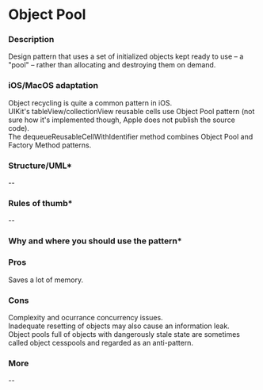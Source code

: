 

# Object Pool

### Description </br>
Design pattern that uses a set of initialized objects kept ready to use – a "pool" – rather than allocating and destroying them on demand. </br>

### iOS/MacOS adaptation </br>
Object recycling is quite a common pattern in iOS. </br>
UIKit's tableView/collectionView reusable cells use Object Pool pattern (not sure how it's implemented though, Apple does not publish the source code). </br>
The dequeueReusableCellWithIdentifier method combines Object Pool and Factory Method patterns. </br>

### Structure/UML*
--

### Rules of thumb*
--

### Why and where you should use the pattern*

### Pros </br>
Saves a lot of memory. </br>

### Cons </br>
Complexity and ocurrance concurrency issues. </br>
Inadequate resetting of objects may also cause an information leak. </br>
Object pools full of objects with dangerously stale state are sometimes called object cesspools and regarded as an anti-pattern. </br>

### More
--

